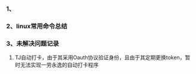 ### 1、

### 2、linux常用命令总结

### 3、未解决问题记录
 1. TJ自动打卡，由于其采用Oauth协议验证身份，且由于其定期更换token，暂时无法实现一劳永逸的自动打卡程序

